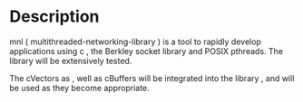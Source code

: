 # Description<br>
mnl ( multithreaded-networking-library ) is a tool to rapidly develop applications using c , the Berkley socket library and POSIX pthreads. The library will be extensively tested.


The cVectors as , well as cBuffers will be integrated into the library , and will be used as they become appropriate.
